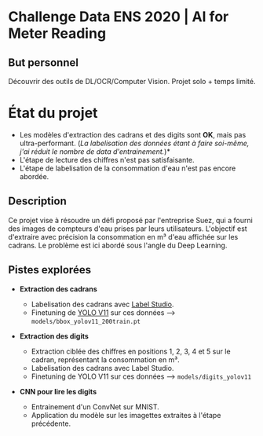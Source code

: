 # Challenge Data ENS 2020 | AI for Meter Reading

## But personnel 

Découvrir des outils de DL/OCR/Computer Vision. Projet solo + temps limité. 

# État du projet

- Les modèles d'extraction des cadrans et des digits sont **OK**, mais pas ultra-performant. (*La labelisation des données étant à faire soi-même, j'ai réduit le nombre de data d'entrainement.*)*
- L'étape de lecture des chiffres n'est pas satisfaisante.
- L'étape de labelisation de la consommation d'eau n'est pas encore abordée.


## Description

Ce projet vise à résoudre un défi proposé par l'entreprise Suez, qui a fourni des images de compteurs d'eau prises par leurs utilisateurs. L'objectif est d'extraire avec précision la consommation en m³ d'eau affichée sur les cadrans. Le problème est ici abordé sous l'angle du Deep Learning.

## Pistes explorées 

- **Extraction des cadrans**  
  - Labelisation des cadrans avec [Label Studio](https://labelstud.io/).
  - Finetuning de [YOLO V11](https://docs.ultralytics.com/fr/models/yolo11/) sur ces données --> ```models/bbox_yolov11_200train.pt```

- **Extraction des digits**  
  - Extraction ciblée des chiffres en positions 1, 2, 3, 4 et 5 sur le cadran, représentant la consommation en m³.
  - Labelisation des cadrans avec Label Studio.
  - Finetuning de YOLO V11 sur ces données --> ```models/digits_yolov11```

- **CNN pour lire les digits**  
  - Entrainement d'un ConvNet sur MNIST.
  - Application du modèle sur les imagettes extraites à l'étape précédente.
